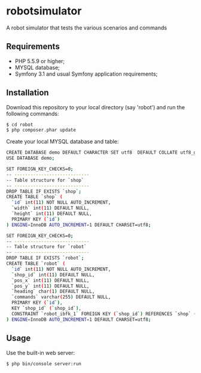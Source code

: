 robotsimulator 
========================

A robot simulator that tests the various scenarios and commands

Requirements
------------

  * PHP 5.5.9 or higher;
  * MYSQL database;
  * Symfony 3.1 and usual Symfony application requirements;
  
Installation
------------
Download this repository to your local directory (say 'robot') and run the following commands:
```bash
$ cd robot 
$ php composer.phar update
```
Create your local MYSQL database and table:
```bash
CREATE DATABASE demo DEFAULT CHARACTER SET utf8  DEFAULT COLLATE utf8_general_ci;
USE DATABASE demo;

SET FOREIGN_KEY_CHECKS=0;
-- ----------------------------
-- Table structure for `shop`
-- ----------------------------
DROP TABLE IF EXISTS `shop`;
CREATE TABLE `shop` (
  `id` int(11) NOT NULL AUTO_INCREMENT,
  `width` int(11) DEFAULT NULL,
  `height` int(11) DEFAULT NULL,
  PRIMARY KEY (`id`)
) ENGINE=InnoDB AUTO_INCREMENT=1 DEFAULT CHARSET=utf8;

SET FOREIGN_KEY_CHECKS=0;
-- ----------------------------
-- Table structure for `robot`
-- ----------------------------
DROP TABLE IF EXISTS `robot`;
CREATE TABLE `robot` (
  `id` int(11) NOT NULL AUTO_INCREMENT,
  `shop_id` int(11) DEFAULT NULL,
  `pos_x` int(11) DEFAULT NULL,
  `pos_y` int(11) DEFAULT NULL,
  `heading` char(1) DEFAULT NULL,
  `commands` varchar(255) DEFAULT NULL,
  PRIMARY KEY (`id`),
  KEY `shop_id` (`shop_id`),
  CONSTRAINT `robot_ibfk_1` FOREIGN KEY (`shop_id`) REFERENCES `shop` (`id`) ON DELETE CASCADE ON UPDATE CASCADE
) ENGINE=InnoDB AUTO_INCREMENT=1 DEFAULT CHARSET=utf8;

```


Usage
-----
Use the built-in web server:
```bash
$ php bin/console server:run
```
